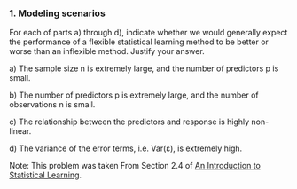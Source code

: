 ### 1. Modeling scenarios

For each of parts a) through d), indicate whether we would generally expect the performance of a flexible statistical learning method to be better or worse than an inflexible method. Justify your answer.

  a) The sample size n is extremely large, and the number of predictors p is small.

  b) The number of predictors p is extremely large, and the number of observations n is small.

  c) The relationship between the predictors and response is highly non-linear.

  d) The variance of the error terms, i.e. Var(ε), is extremely high.

Note: This problem was taken From Section 2.4 of [An Introduction to Statistical Learning](http://www-bcf.usc.edu/~gareth/ISL/).
